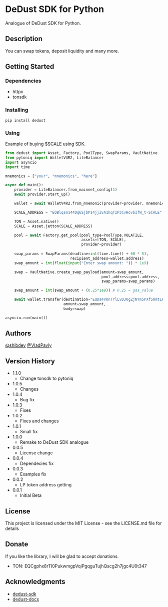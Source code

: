 # DeDust SDK for Python

Analogue of DeDust SDK for Python.

## Description

You can swap tokens, deposit liquidity and many more.

## Getting Started

### Dependencies

* httpx
* tonsdk

### Installing

```
pip install dedust
```

### Using

Example of buying $SCALE using SDK.

```python
from dedust import Asset, Factory, PoolType, SwapParams, VaultNative
from pytoniq import WalletV4R2, LiteBalancer
import asyncio
import time

mnemonics = ["your", "mnemonics", "here"]

async def main():
    provider = LiteBalancer.from_mainnet_config(1)
    await provider.start_up()

    wallet = await WalletV4R2.from_mnemonic(provider=provider, mnemonics=mnemonics)

    SCALE_ADDRESS = "EQBlqsm144Dq6SjbPI4jjZvA1hqTIP3CvHovbIfW_t-SCALE"

    TON = Asset.native()
    SCALE = Asset.jetton(SCALE_ADDRESS)

    pool = await Factory.get_pool(pool_type=PoolType.VOLATILE,
                                  assets=[TON, SCALE],
                                  provider=provider)
                                  
    swap_params = SwapParams(deadline=int(time.time() + 60 * 5),
                             recipient_address=wallet.address)
    swap_amount = int(float(input("Enter swap amount: ")) * 1e9)

    swap = VaultNative.create_swap_payload(amount=swap_amount,
                                           pool_address=pool.address,
                                           swap_params=swap_params)

    swap_amount = int(swap_amount + (0.25*1e9)) # 0.25 = gas_value

    await wallet.transfer(destination="EQDa4VOnTYlLvDJ0gZjNYm5PXfSmmtL6Vs6A_CZEtXCNICq_", # native vault
                          amount=swap_amount,
                          body=swap)

asyncio.run(main())
```

## Authors

[@shibdev](https://t.me/dogpy)
[@VladPavly](https://t.me/dalvpv)

## Version History

* 1.1.0
    * Change tonsdk to pytoniq
* 1.0.5
    * Changes
* 1.0.4
    * Bug fix
* 1.0.3
    * Fixes
* 1.0.2
    * Fixes and changes
* 1.0.1
    * Small fix
* 1.0.0
    * Remake to DeDust SDK analogue
* 0.0.5
    * License change
* 0.0.4
    * Dependecies fix
* 0.0.3
    * Examples fix
* 0.0.2
    * LP token address getting
* 0.0.1
    * Initial Beta

## License

This project is licensed under the MIT License - see the LICENSE.md file for details

## Donate

If you like the library, I will be glad to accept donations.

* TON: EQCgphx8rTI0PukwmgpVqiPgqguTujhQscg2h7jgc4U0t347

## Acknowledgments

* [dedust-sdk](https://github.com/dedust-io/sdk)
* [dedust-docs](https://api.dedust.io)

